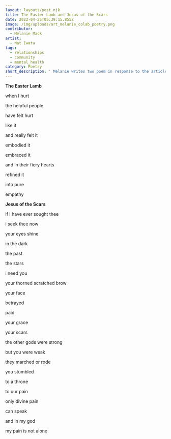 ```yaml
---
layout: layouts/post.njk
title: The Easter Lamb and Jesus of the Scars
date: 2022-04-25T05:39:15.855Z
image: /img/uploads/art_melanie_colab_poetry.png
contributor:
  - Melanie Mack
artist:
  - Nat Iwata
tags:
  - relationships
  - community
  - mental_health
category: Poetry
short_description: ' Melanie writes two poem in response to the article "Facing My Own Deaths" '
---
```

**The Easter Lamb**

when I hurt

the helpful people 

have felt hurt 

like it

and really felt it

embodied it

embraced it

and in their fiery hearts

refined it

into pure

empathy



**Jesus of the Scars**

if I have ever sought thee

i seek thee now

your eyes shine

in the dark

the past 

the stars



i need you

your thorned scratched brow

your face

betrayed

paid

your grace

your scars



the other gods were strong

but you were weak

they marched or rode

you stumbled

to a throne



to our pain

only divine pain

can speak

and in my god

my pain is not alone